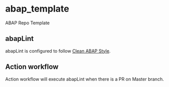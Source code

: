 # abap_template
ABAP Repo Template

## abapLint
abapLint is configured to follow [Clean ABAP Style](https://github.com/SAP/styleguides).

## Action workflow
Action workflow will execute abapLint when there is a PR on Master branch.

